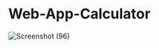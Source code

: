 # Web-App-Calculator
![Screenshot (96)](https://user-images.githubusercontent.com/54750557/85143026-d3520e80-b266-11ea-8cc7-e1682181fcf2.png)
